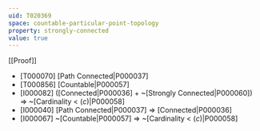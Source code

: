 ```yaml
---
uid: T020369
space: countable-particular-point-topology
property: strongly-connected
value: true
---
```

[[Proof]]

* [T000070] [Path Connected|P000037]
* [T000856] [Countable|P000057]
* [I000082] ([Connected|P000036] + ~[Strongly Connected|P000060]) => ~[Cardinality < $\mathfrak(c)$|P000058]
* [I000040] [Path Connected|P000037] => [Connected|P000036]
* [I000067] ~[Countable|P000057] => ~[Cardinality < $\mathfrak(c)$|P000058]

